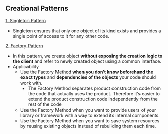 ## Creational Patterns

[1. Singleton Pattern](1.%20Singleton)

- Singleton ensures that only one object of its kind exists and provides a single point of access to it for any other code.

[2. Factory Pattern](2.%20Factory)
- In this pattern, we create object **without exposing the creation logic to the client** and refer to newly created object using a common interface.
- Applicability 
  * Use the Factory Method **when you don’t know beforehand the exact types** and **dependencies of the objects** your code should work with.
    * The Factory Method separates product construction code from the code that actually uses the product. Therefore it’s easier to extend the product construction code independently from the rest of the code
  * Use the Factory Method when you want to provide users of your library or framework with a way to extend its internal components.
  * Use the Factory Method when you want to save system resources by reusing existing objects instead of rebuilding them each time.
    